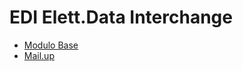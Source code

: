 # EDI Elett.Data Interchange
- [Modulo Base](Sorgenti/MB/DOC/EDBASE.md)
- [Mail.up](Sorgenti/MB/DOC/EDMAIL.md)
